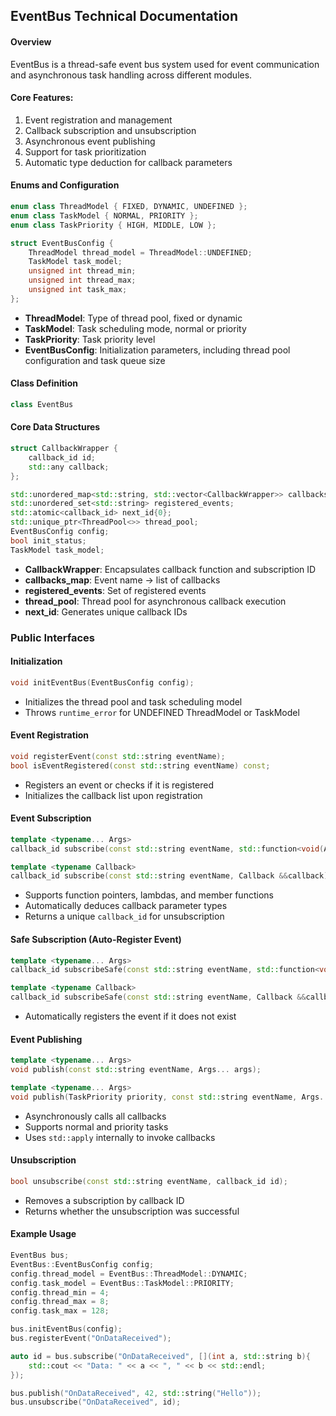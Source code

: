 ## EventBus Technical Documentation

#### Overview

EventBus is a thread-safe event bus system used for event communication and asynchronous task handling across different modules.

#### Core Features:

1. Event registration and management
2. Callback subscription and unsubscription
3. Asynchronous event publishing
4. Support for task prioritization
5. Automatic type deduction for callback parameters

#### Enums and Configuration
```c++
enum class ThreadModel { FIXED, DYNAMIC, UNDEFINED };
enum class TaskModel { NORMAL, PRIORITY };
enum class TaskPriority { HIGH, MIDDLE, LOW };

struct EventBusConfig {
    ThreadModel thread_model = ThreadModel::UNDEFINED;
    TaskModel task_model;
    unsigned int thread_min;
    unsigned int thread_max;
    unsigned int task_max;
};
```

- **ThreadModel**: Type of thread pool, fixed or dynamic
- **TaskModel**: Task scheduling mode, normal or priority
- **TaskPriority**: Task priority level
- **EventBusConfig**: Initialization parameters, including thread pool configuration and task queue size

#### Class Definition
```c++
class EventBus
```

#### Core Data Structures
```c++
struct CallbackWrapper {
    callback_id id;
    std::any callback;
};

std::unordered_map<std::string, std::vector<CallbackWrapper>> callbacks_map;
std::unordered_set<std::string> registered_events;
std::atomic<callback_id> next_id{0};
std::unique_ptr<ThreadPool<>> thread_pool;
EventBusConfig config;
bool init_status;
TaskModel task_model;
```

- **CallbackWrapper**: Encapsulates callback function and subscription ID
- **callbacks_map**: Event name → list of callbacks
- **registered_events**: Set of registered events
- **thread_pool**: Thread pool for asynchronous callback execution
- **next_id**: Generates unique callback IDs

### Public Interfaces
#### Initialization
```c++
void initEventBus(EventBusConfig config);
```

- Initializes the thread pool and task scheduling model
- Throws `runtime_error` for UNDEFINED ThreadModel or TaskModel

#### Event Registration
```c++
void registerEvent(const std::string eventName);
bool isEventRegistered(const std::string eventName) const;
```
- Registers an event or checks if it is registered
- Initializes the callback list upon registration

#### Event Subscription
```c++
template <typename... Args>
callback_id subscribe(const std::string eventName, std::function<void(Args...)> callback);

template <typename Callback>
callback_id subscribe(const std::string eventName, Callback &&callback);
```

- Supports function pointers, lambdas, and member functions
- Automatically deduces callback parameter types
- Returns a unique `callback_id` for unsubscription

#### Safe Subscription (Auto-Register Event)
```c++
template <typename... Args>
callback_id subscribeSafe(const std::string eventName, std::function<void(Args...)> callback);

template <typename Callback>
callback_id subscribeSafe(const std::string eventName, Callback &&callback);
```
- Automatically registers the event if it does not exist

#### Event Publishing
```c++
template <typename... Args>
void publish(const std::string eventName, Args... args);

template <typename... Args>
void publish(TaskPriority priority, const std::string eventName, Args... args);
```
- Asynchronously calls all callbacks
- Supports normal and priority tasks
- Uses `std::apply` internally to invoke callbacks

#### Unsubscription
```c++
bool unsubscribe(const std::string eventName, callback_id id);
```
- Removes a subscription by callback ID
- Returns whether the unsubscription was successful

#### Example Usage
```c++
EventBus bus;
EventBus::EventBusConfig config;
config.thread_model = EventBus::ThreadModel::DYNAMIC;
config.task_model = EventBus::TaskModel::PRIORITY;
config.thread_min = 4;
config.thread_max = 8;
config.task_max = 128;

bus.initEventBus(config);
bus.registerEvent("OnDataReceived");

auto id = bus.subscribe("OnDataReceived", [](int a, std::string b){
    std::cout << "Data: " << a << ", " << b << std::endl;
});

bus.publish("OnDataReceived", 42, std::string("Hello"));
bus.unsubscribe("OnDataReceived", id);
```

